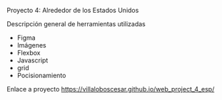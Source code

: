 Proyecto 4: Alrededor de los Estados Unidos

Descripción general de herramientas utilizadas
* Figma
* Imágenes
* Flexbox
* Javascript
* grid
* Pocisionamiento


Enlace a proyecto https://villaloboscesar.github.io/web_project_4_esp/
